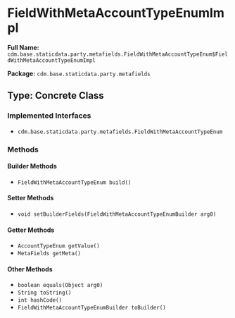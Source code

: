 # FieldWithMetaAccountTypeEnumImpl

**Full Name:** `cdm.base.staticdata.party.metafields.FieldWithMetaAccountTypeEnum$FieldWithMetaAccountTypeEnumImpl`

**Package:** `cdm.base.staticdata.party.metafields`

## Type: Concrete Class

### Implemented Interfaces

- `cdm.base.staticdata.party.metafields.FieldWithMetaAccountTypeEnum`

### Methods

#### Builder Methods

- `FieldWithMetaAccountTypeEnum build()`

#### Setter Methods

- `void setBuilderFields(FieldWithMetaAccountTypeEnumBuilder arg0)`

#### Getter Methods

- `AccountTypeEnum getValue()`
- `MetaFields getMeta()`

#### Other Methods

- `boolean equals(Object arg0)`
- `String toString()`
- `int hashCode()`
- `FieldWithMetaAccountTypeEnumBuilder toBuilder()`

